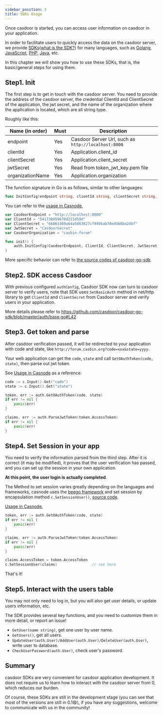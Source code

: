 ```yaml
---
sidebar_position: 3
title: SDKs Usage
---
```


Once casdoor is started, you can access user information on casdoor in your application.

In order to facilitate users to quickly access the data on the casdoor server, we provide [SDKs](https://github.com/casdoor?q=sdk&type=&language=&sort=)([what is the SDK?](https://en.wikipedia.org/wiki/Software_development_kit)) for many languages, such as [Golang](https://github.com/casdoor/casdoor-go-sdk), [JavaScript](https://github.com/casdoor/casdoor-js-sdk), [PHP](https://github.com/casdoor/casdoor-php-sdk), [Java](https://github.com/casdoor/casdoor-java-sdk), etc.

 In this chapter we will show you how to use these SDKs, that is, the basic/general steps for using them.

## Step1. Init

The first step is to get in touch with the casdoor server. You need to provide the address of the casdoor server, the credential ClientId and ClientSecret of the application, the jwt secret, and the name of the organization where the application is located, which are all string type.

Roughly like this:

| Name (in order)  | Must | Description                                         |
| ---------------- | ---- | --------------------------------------------------- |
| endpoint         | Yes  | Casdoor Server Url, such as `http://localhost:8000` |
| clientId         | Yes  | Application.client_id                               |
| clientSecret     | Yes  | Application.client_secret                           |
| jwtSecret        | Yes  | Read from token_jwt_key.pem file                    |
| organizationName | Yes  | Application.organization                            |

The function signature in Go is as follows, similar to other languages:

```go
func InitConfig(endpoint string, clientId string, clientSecret string, jwtSecret string, organizationName string)
```

You can refer to the [usage in Casnode](https://github.com/casbin/casnode/blob/master/controllers/account.go#L32),

```go
var CasdoorEndpoint = "http://localhost:8000"
var ClientId = "541738959670d221d59d"
var ClientSecret = "66863369a64a5863827cf949bab70ed560ba24bf"
var JwtSecret = "CasdoorSecret"
var CasdoorOrganization = "casbin-forum"

func init() {
	auth.InitConfig(CasdoorEndpoint, ClientId, ClientSecret, JwtSecret, CasdoorOrganization)
}
```

More specific behavior can refer to [the source codes of casdoor-go-sdk](https://github.com/casdoor/casdoor-go-sdk).

## Step2. SDK access Casdoor

With previous configured ```authConfig```, Casdoor SDK now can turn to casdoor server to verify users, note that SDK uses ```SetBasicAuth``` method in net/http library to get ```ClientId``` and ```ClientSecret``` from Casdoor server and verify users in your application.

More details please refer to https://github.com/casdoor/casdoor-go-sdk/blob/master/auth/base.go#L42

## Step3. Get token and parse

After casdoor verification passed, it will be redirected to your application with code and state, like `http://forum.casbin.org?code=xxx&state=yyyy`.

Your web application can get the `code`, `state` and call `GetOAuthToken(code, state)`, then parse out jwt token.

See [Usage in Casnode](https://github.com/casbin/casnode/blob/master/controllers/auth.go#L36) as a reference:

```go
code := c.Input().Get("code")
state := c.Input().Get("state")

token, err := auth.GetOAuthToken(code, state)
if err != nil {
	panic(err)
}

claims, err := auth.ParseJwtToken(token.AccessToken)
if err != nil {
	panic(err)
}
```

## Step4. Set Session in your app

You need to verify the information parsed from the third step. After it is correct (it may be modified), it proves that the user verification has passed, and you can set up the session in your own application.

**At this point, the user login is actually completed**.

The Method to set session varies greatly depending on the languages and frameworks, casnode uses the [beego framework](https://github.com/beego/beego/) and set session by encapsulation method `c.SetSessionUser()`, [source code](https://github.com/casbin/casnode/blob/master/controllers/base.go#L44). 

[Usage in Casnode](https://github.com/casbin/casnode/blob/master/controllers/auth.go#L47), 

```go
token, err := auth.GetOAuthToken(code, state)
if err != nil {
	panic(err)
}

claims, err := auth.ParseJwtToken(token.AccessToken)
if err != nil {
	panic(err)
}

claims.AccessToken = token.AccessToken
c.SetSessionUser(claims)				// see here
```

That's it!

## Step5. Interact with the users table

You may not only need to log in, but you will also get user details, or update users information, etc.

The SDK provides several key functions, and you need to customize them in more detail, or report an issue!

- `GetUser(name string)`, get one user by user name.
- `GetUsers()`, get all users.
- `UpdateUser(auth.User)/AddUser(auth.User)/DeleteUser(auth.User)`, write user to database.
- `CheckUserPassword(auth.User)`, check user's password.

## Summary

casdoor SDKs are very convenient for casdoor application development. It does not require us to learn how to interact with the casdoor server from 0, which reduces our burden.

Of course, these SDKs are still in the development stage (you can see that most of the versions are still in 0.1:smile:), if you have any suggestions, welcome to communicate with us in the community!

